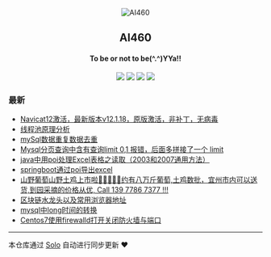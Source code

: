 <p align="center"><img alt="AI460" src="https://static.b3log.org/images/brand/solo-32.png"></p><h2 align="center">
AI460
</h2>

<h4 align="center">To be or not to be(^.^)YYa!!</h4>
<p align="center"><a title="AI460" target="_blank" href="https://github.com/L20201010/solo-blog"><img src="https://img.shields.io/github/last-commit/L20201010/solo-blog.svg?style=flat-square&color=FF9900"></a>
<a title="GitHub repo size in bytes" target="_blank" href="https://github.com/L20201010/solo-blog"><img src="https://img.shields.io/github/repo-size/L20201010/solo-blog.svg?style=flat-square"></a>
<a title="Solo Version" target="_blank" href="https://github.com/b3log/solo/releases"><img src="https://img.shields.io/badge/solo-3.6.5-f1e05a.svg?style=flat-square&color=blueviolet"></a>
<a title="Hits" target="_blank" href="https://github.com/b3log/hits"><img src="https://hits.b3log.org/L20201010/solo-blog.svg"></a></p>

### 最新

* [Navicat12激活，最新版本v12.1.18，原版激活，非补丁，无病毒](https://blog.youyixing.top/articles/2019/10/10/1570721565369.html)
* [线程池原理分析](https://blog.youyixing.top/articles/2019/09/23/1569228237692.html)
* [mySql数据重复数据去重](https://blog.youyixing.top/articles/2019/09/20/1568964869591.html)
* [Mysql分页查询中含有查询limit 0,1 报错，后面多拼接了一个 limit](https://blog.youyixing.top/articles/2019/09/19/1568886040741.html)
* [java中用poi处理Excel表格之读取（2003和2007通用方法）](https://blog.youyixing.top/articles/2019/09/19/1568875620855.html)
* [springboot通过poi导出excel](https://blog.youyixing.top/articles/2019/09/04/1567591766877.html)
* [山野葡萄山野土鸡上市啦🍇🐔🍇🐔🍇约有八万斤葡萄,土鸡数批，宜州市内可以送货,到园采摘的价格从优, Call  139 7786 7377 !!!](https://blog.youyixing.top/articles/2019/08/28/1566921930802.html)
* [区块链水龙头以及常用浏览器地址](https://blog.youyixing.top/articles/2019/08/16/1565930285587.html)
* [mysql中long时间的转换](https://blog.youyixing.top/articles/2019/08/14/1565778996170.html)
* [Centos7使用firewalld打开关闭防火墙与端口](https://blog.youyixing.top/articles/2019/08/12/1565624406448.html)



---

本仓库通过 [Solo](https://github.com/b3log/solo) 自动进行同步更新 ❤️ 
